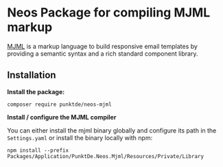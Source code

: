 # Neos Package for compiling MJML markup

[MJML](https://mjml.io/) is a markup language to build responsive email templates by providing a semantic syntax and a rich standard component library. 

## Installation

**Install the package:**

	composer require punktde/neos-mjml

**Install / configure the MJML compiler**

You can either install the mjml binary globally and configure its path in the `Settings.yaml` or install the binary locally with npm:

	npm install --prefix Packages/Application/PunktDe.Neos.Mjml/Resources/Private/Library
